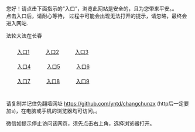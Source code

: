 您好！请点击下面指示的“入口”，浏览此网站是安全的，且为您带来平安。。 <br/>
点击入口后，请耐心等待， 过程中可能会出现无法打开的提示，请忽略，最终会进入网站. </br>

法轮大法在长春<br/>
<div style="padding:10px"><a style="margin:20px" target="_blank" href="https://d1msrzzhzbn8up.cloudfront.net/2Qpsp?qwrbyrup" id="ccLink1" rel="nofollow">入口1</a> <a target="_blank" style="margin:20px" href="https://dk1g2wuh1k0wp.cloudfront.net/2Qpsp?hhqkbx" id="ccLink2" rel="nofollow">入口2</a> <a style="margin:20px" target="_blank" href="https://d7shf6n6f486l.cloudfront.net/2Qpsp?akutios" id="ccLink3" rel="nofollow">入口3</a></div>

<div style="padding:10px" ><a style="margin:20px" target="_blank" href="https://d1msrzzhzbn8up.cloudfront.net/2Qpsp?qwrbyrup" id="ccLink4" rel="nofollow">入口4</a> <a style="margin:20px" href="https://dk1g2wuh1k0wp.cloudfront.net/2Qpsp?hhqkbx" target="_blank" id="ccLink5" rel="nofollow">入口5</a> <a style="margin:20px" href="https://d7shf6n6f486l.cloudfront.net/2Qpsp?akutios" target="_blank" id="ccLink6" rel="nofollow">入口6</a></div>

<div style="padding:10px"><a style="margin:20px" target="_blank" href="https://d1msrzzhzbn8up.cloudfront.net/2Qpsp?qwrbyrup" id="ccLink7" rel="nofollow">入口7</a> <a style="margin:20px" href="https://dk1g2wuh1k0wp.cloudfront.net/2Qpsp?hhqkbx" target="_blank" id="ccLink8" rel="nofollow">入口8</a> <a style="margin:20px" target="_blank" href="https://d7shf6n6f486l.cloudfront.net/2Qpsp?akutios" id="ccLink9" rel="nofollow">入口9</a></div>

<br/>



请复制并记住免翻墙网址 https://github.com/yntd/changchunzx (http后一定要加s)，在电脑或手机的浏览器均可访问。。<br/>

微信如提示停止访问该网页，须先点击右上角，选择浏览器打开。
